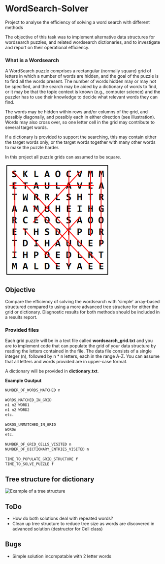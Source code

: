 # WordSearch-Solver
Project to analyse the efficiency of solving a word search with different methods

The objective of this task was to implement alternative data structures for wordsearch puzzles, and related wordsearch dictionaries, and to investigate and report on their operational efficiency.

### What is a Wordsearch
A WordSearch puzzle comprises a rectangular (normally square) grid of letters in which a number of words are hidden, and the goal of the puzzle is to find all the words present. The number of words hidden may or may not be specified, and the search may be aided by a dictionary of words to find, or it may be that the topic context is known (e.g., computer science) and the puzzler has to use their knowledge to decide what relevant words they can find.

The words may be hidden within rows and/or columns of the grid, and possibly diagonally, and possibly each in either direction (see illustration). Words may also cross over, so one letter cell in the grid may contribute to several target words.

If a dictionary is provided to support the searching, this may contain either the target words only, or the target words together with many other words to make the puzzle harder.

In this project all puzzle grids can assumed to be square.

![Example of a wordsearch](README-fig1.png)

## Objective
Compare the efficiency of solving the wordsearch with 'simple' array-based structured compared to using a more advanced tree structure for either the grid or dictionary. Diagnostic results for both methods should be included in a results report.

### Provided files
Each grid puzzle will be in a text file called **wordsearch_grid.txt** and you are to implement code that can populate the grid of your data structure by reading the letters contained in the file. The data file consists of a single integer (n), followed by n * n letters, each in the range A-Z. You can assume that all letters and words provided are in upper-case format.

A dictionary will be provided in **dictionary.txt**.

**Example Ouutput**
```
NUMBER_OF_WORDS_MATCHED n

WORDS_MATCHED_IN_GRID
n1 n2 WORD1
n1 n2 WORD2
etc.

WORDS_UNMATCHED_IN_GRID
WORDn
etc.

NUMBER_OF_GRID_CELLS_VISITED n
NUMBER_OF_DICTIONARY_ENTRIES_VISITED n

TIME_TO_POPULATE_GRID_STRUCTURE f
TIME_TO_SOLVE_PUZZLE f
```

## Tree structure for dictionary
![Example of a tree structure](README-fig2.png)

## ToDo
- How do both solutions deal with repeated words?
- Clean up tree structure to reduce tree size as words are discovered in advanced solution (destructor for Cell class)


## Bugs
- Simple solution incompatable with 2 letter words

